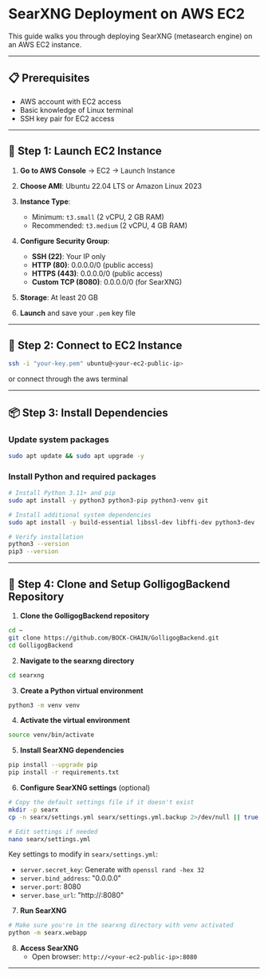 # SearXNG Deployment on AWS EC2

This guide walks you through deploying SearXNG (metasearch engine) on an AWS EC2 instance.

---

## 📋 Prerequisites

- AWS account with EC2 access
- Basic knowledge of Linux terminal
- SSH key pair for EC2 access

---

## 🚀 Step 1: Launch EC2 Instance

1. **Go to AWS Console** → EC2 → Launch Instance

2. **Choose AMI**: Ubuntu 22.04 LTS or Amazon Linux 2023

3. **Instance Type**: 
   - Minimum: `t3.small` (2 vCPU, 2 GB RAM)
   - Recommended: `t3.medium` (2 vCPU, 4 GB RAM)

4. **Configure Security Group**:
   - **SSH (22)**: Your IP only
   - **HTTP (80)**: 0.0.0.0/0 (public access)
   - **HTTPS (443)**: 0.0.0.0/0 (public access)
   - **Custom TCP (8080)**: 0.0.0.0/0 (for SearXNG)

5. **Storage**: At least 20 GB

6. **Launch** and save your `.pem` key file

---

## 🔧 Step 2: Connect to EC2 Instance

```bash
ssh -i "your-key.pem" ubuntu@<your-ec2-public-ip>
```
or connect through the aws terminal

---

## 📦 Step 3: Install Dependencies

### Update system packages
```bash
sudo apt update && sudo apt upgrade -y
```

### Install Python and required packages
```bash
# Install Python 3.11+ and pip
sudo apt install -y python3 python3-pip python3-venv git

# Install additional system dependencies
sudo apt install -y build-essential libssl-dev libffi-dev python3-dev

# Verify installation
python3 --version
pip3 --version
```

---

## 🚀 Step 4: Clone and Setup GolligogBackend Repository

1. **Clone the GolligogBackend repository**
```bash
cd ~
git clone https://github.com/BOCK-CHAIN/GolligogBackend.git
cd GolligogBackend
```

2. **Navigate to the searxng directory**
```bash
cd searxng
```

3. **Create a Python virtual environment**
```bash
python3 -m venv venv
```

4. **Activate the virtual environment**
```bash
source venv/bin/activate
```

5. **Install SearXNG dependencies**
```bash
pip install --upgrade pip
pip install -r requirements.txt
```

6. **Configure SearXNG settings** (optional)
```bash
# Copy the default settings file if it doesn't exist
mkdir -p searx
cp -n searx/settings.yml searx/settings.yml.backup 2>/dev/null || true

# Edit settings if needed
nano searx/settings.yml
```

Key settings to modify in `searx/settings.yml`:
- `server.secret_key`: Generate with `openssl rand -hex 32`
- `server.bind_address`: "0.0.0.0"
- `server.port`: 8080
- `server.base_url`: "http://<your-ec2-ip>:8080"

7. **Run SearXNG**
```bash
# Make sure you're in the searxng directory with venv activated
python -m searx.webapp
```

8. **Access SearXNG**
   - Open browser: `http://<your-ec2-public-ip>:8080`

---

